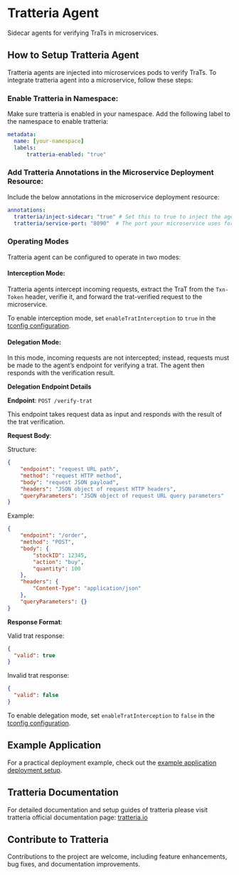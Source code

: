 # Tratteria Agent

Sidecar agents for verifying TraTs in microservices.

## How to Setup Tratteria Agent

Tratteria agents are injected into microservices pods to verify TraTs. To integrate tratteria agent into a microservice, follow these steps:

### Enable Tratteria in Namespace:

Make sure tratteria is enabled in your namespace. Add the following label to the namespace to enable tratteria:

```yaml
metadata:
  name: [your-namespace]
  labels:
      tratteria-enabled: "true"
```

### Add Tratteria Annotations in the Microservice Deployment Resource:

Include the below annotations in the microservice deployment resource:

```yaml
annotations:
  tratteria/inject-sidecar: "true" # Set this to true to inject the agent
  tratteria/service-port: "8090"  # The port your microservice uses for incoming requests
```

### Operating Modes

Tratteria agent can be configured to operate in two modes:

#### Interception Mode:

Tratteria agents intercept incoming requests, extract the TraT from the `Txn-Token` header, verifie it, and forward the trat-verified request to the microservice.

To enable interception mode, set `enableTratInterception` to `true` in the [tconfig configuration](https://github.com/tratteria/tconfigd/tree/main/installation#2-configure-tconfigd).

#### Delegation Mode:

In this mode, incoming requests are not intercepted; instead, requests must be made to the agent’s endpoint for verifying a trat. The agent then responds with the verification result.

**Delegation Endpoint Details**

**Endpoint**: `POST /verify-trat`

This endpoint takes request data as input and responds with the result of the trat verification.

**Request Body**:

Structure:

```json
{
    "endpoint": "request URL path",
    "method": "request HTTP method",
    "body": "request JSON payload",
    "headers": "JSON object of request HTTP headers",
    "queryParameters": "JSON object of request URL query parameters"
}
```

Example:

```json
{
    "endpoint": "/order",
    "method": "POST",
    "body": {
        "stockID": 12345,
        "action": "buy",
        "quantity": 100
    },
    "headers": {
        "Content-Type": "application/json"
    },
    "queryParameters": {}
}
```


**Response Format**:

Valid trat response:

```json
{
  "valid": true
}
```

Invalid trat response:

```json
{
  "valid": false
}
```

To enable delegation mode, set `enableTratInterception` to `false` in the [tconfig configuration](https://github.com/tratteria/tconfigd/tree/main/installation#2-configure-tconfigd).

## Example Application
For a practical deployment example, check out the [example application deployment setup](https://github.com/tratteria/example-application/tree/main/deploy).

## Tratteria Documentation
For detailed documentation and setup guides of tratteria please visit tratteria official documentation page: [tratteria.io](https://tratteria.io)

## Contribute to Tratteria
Contributions to the project are welcome, including feature enhancements, bug fixes, and documentation improvements.